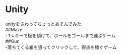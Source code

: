 # Unity
unityをさわってちょっとあそんでみた.<br>
##Maze<br>
 -↑↓キーで板を傾けて、ボールをゴールまで運ぶゲーム<br>
##Gun<br>
 -落ちてくる箱を狙ってクリックして、得点を稼ぐゲーム<br>
